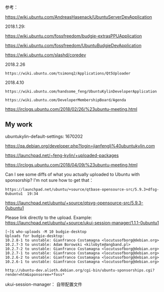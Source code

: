 参考：

https://wiki.ubuntu.com/AndreasHasenack/UbuntuServerDevApplication

2018.1.29:

https://wiki.ubuntu.com/fossfreedom/budgie-extrasPPUApplication

https://wiki.ubuntu.com/fossfreedom/UbuntuBudgieDevApplication

https://wiki.ubuntu.com/slashd/coredev

2018.2.26

```
https://wiki.ubuntu.com/tsimonq2/Applications/Qt5Uploader
```

2018.4.10

```
https://wiki.ubuntu.com/handsome_feng/UbuntuKylinDeveloperApplication
```

```
https://wiki.ubuntu.com/DeveloperMembershipBoard/Agenda
```

https://irclogs.ubuntu.com/2018/02/26/%23ubuntu-meeting.html

## My work

ubuntukylin-default-settings: 1670202

https://qa.debian.org/developer.php?login=jianfengli%40ubuntukylin.com

https://launchpad.net/~feng-kylin/+uploaded-packages

https://irclogs.ubuntu.com/2018/04/09/%23ubuntu-meeting.html

Can I see some diffs of what you actually uploaded to Ubuntu with sponsorship? I'm not sure how to get that：

	https://launchpad.net/ubuntu/+source/qtbase-opensource-src/5.9.3+dfsg-0ubuntu1	19:34

https://launchpad.net/ubuntu/+source/qtsvg-opensource-src/5.9.3-0ubuntu1

Please link directly to the upload. Example: https://launchpad.net/ubuntu/+source/ukui-session-manager/1.1.1-0ubuntu1

```
[~]$ who-uploads -M 10 budgie-desktop
Uploads for budgie-desktop:
10.2.8-1 to unstable: Gianfranco Costamagna <locutusofborg@debian.org>
10.2.7-3 to unstable: Adam Borowski <kilobyte@angband.pl>
10.2.7-2 to unstable: Gianfranco Costamagna <locutusofborg@debian.org>
10.2.7-1 to unstable: Gianfranco Costamagna <locutusofborg@debian.org>
10.2.6-2 to unstable: Gianfranco Costamagna <locutusofborg@debian.org>
10.2.6-1 to unstable: Gianfranco Costamagna <locutusofborg@debian.org>
```

```
http://ubuntu-dev.alioth.debian.org/cgi-bin/ubuntu-sponsorships.cgi?render=htm&sponsoree=*foss*
```



ukui-session-manager： 自带配置文件